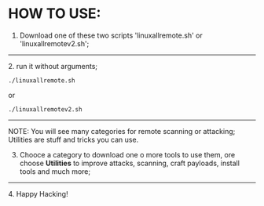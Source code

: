 # HOW TO USE:

1. Download one of these two scripts 'linuxallremote.sh' or 'linuxallremotev2.sh';
<hr>
2. run it without arguments;

``./linuxallremote.sh``

or

``./linuxallremotev2.sh``

<hr>
NOTE: You will see many categories for remote scanning or attacking; Utilities are stuff and tricks you can use.

3. Chooce a category to download one o more tools to use them, ore choose <strong>Utilities</strong> to improve attacks, scanning, craft payloads, install tools and much more;
<hr>
4. Happy Hacking!
